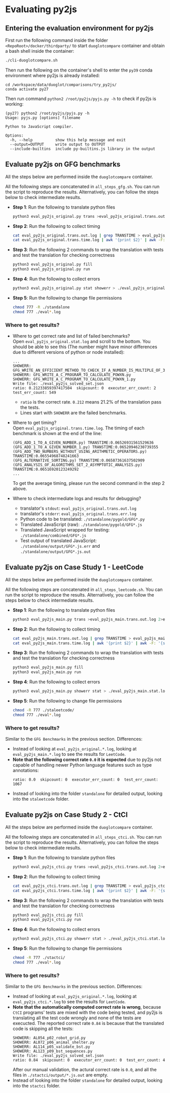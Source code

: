 # Evaluating py2js

## Entering the evaluation environment for py2js 

First run the following command inside the folder `<RepoRoot>/docker/thirdparty/` to start `duoglotcompare` container and obtain a bash shell inside the container:

```sh
./cli-duoglotcompare.sh
```

Then run the following on the container's shell to enter the `py39` conda environment where py2js is already installed:

```
cd /workspace/data/duoglot/comparisons/try_py2js/
conda activate py27
```

Then run command `python2 /root/py2js/pyjs.py -h` to check if py2js is working:
```
(py27) python2 /root/py2js/pyjs.py -h
Usage: pyjs.py [options] filename

Python to JavaScript compiler.

Options:
  -h, --help          show this help message and exit
  --output=OUTPUT     write output to OUTPUT
  --include-builtins  include py-builtins.js library in the output
```

## Evaluate py2js on GFG benchmarks

All the steps below are performed inside the `duoglotcompare` container.

All the following steps are concatenated in `all_steps_gfg.sh`. You can run the script to reproduce the results. Alternatively, you can follow the steps below to check intermediate results.

- **Step 1**: Run the following to translate python files
  ```sh
  python3 eval_py2js_original.py trans >eval_py2js_original.trans.out.log 2>eval_py2js_original.trans.err.log
  ```

- **Step 2**: Run the following to collect timing
  ```sh
  cat eval_py2js_original.trans.out.log | grep TRANSTIME > eval_py2js_original.trans.time.log
  cat eval_py2js_original.trans.time.log | awk '{print $2}' | awk -F: '{sum+=$2} END {print sum/NR}'
  ```

- **Step 3**: Run the following 2 commands to wrap the translation with tests and test the translation for checking correctness
  ```sh
  python3 eval_py2js_original.py fill
  python3 eval_py2js_original.py run
  ```

- **Step 4**: Run the following to collect errors
  ```sh
  python3 eval_py2js_original.py stat showerr > ./eval_py2js_original.stat.log
  ```

- **Step 5**: Run the following to change file permissions
  ```sh
  chmod 777 -R ./standalone
  chmod 777 ./eval*.log
  ```

### **Where to get results?**

- Where to get correct rate and list of failed benchmarks?  
  Open `eval_py2js_original.stat.log` and scroll to the bottom. You should be able to see this (The number might have minor differences due to different versions of python or node installed):
  ```log
  ...
  SHOWERR: GFG_WRITE_AN_EFFICIENT_METHOD_TO_CHECK_IF_A_NUMBER_IS_MULTIPLE_OF_3.py
  SHOWERR: GFG_WRITE_A_C_PROGRAM_TO_CALCULATE_POWXN.py
  SHOWERR: GFG_WRITE_A_C_PROGRAM_TO_CALCULATE_POWXN_1.py
  Write file: ./eval_py2js_solved_set.json
  ratio: 0.21233859397417504  skipcount: 0  executor_err_count: 2  test_err_count: 549
  ```
  - `ratio` is the correct rate. `0.212` means 21.2% of the translation pass the tests.
  - Lines start with `SHOWERR` are the failed benchmarks. 

- Where to get timing?  
  Open `eval_py2js_original.trans.time.log`. The timing of each benchmark is shown at the end of the line:
  ```log
  (GFG_ADD_1_TO_A_GIVEN_NUMBER.py) TRANSTIME:0.06526931561529636
  (GFG_ADD_1_TO_A_GIVEN_NUMBER_1.py) TRANSTIME:0.06520946230739355
  (GFG_ADD_TWO_NUMBERS_WITHOUT_USING_ARITHMETIC_OPERATORS.py) TRANSTIME:0.06554968748241663
  (GFG_ALTERNATIVE_SORTING.py) TRANSTIME:0.06587361637502909
  (GFG_ANALYSIS_OF_ALGORITHMS_SET_2_ASYMPTOTIC_ANALYSIS.py) TRANSTIME:0.06516920123249292
  ...
  ```
  To get the average timing, please run the second command in the step 2 above.

- Where to check intermediate logs and results for debugging?
  - translator's `stdout`: `eval_py2js_original.trans.out.log`
  - translator's `stderr`: `eval_py2js_original.trans.err.log`
  - Python code to be translated: `./standalone/pygold/GFG*.py`
  - Translated JavaScript (raw): `./standalone/pygold/GFG*.js`
  - Translated JavaScript wrapped for testing: `./standalone/combined/GFG*.js`
  - Test output of translated JavaScript: `./standalone/output/GFG*.js.err` and `./standalone/output/GFG*.js.out`


## Evaluate py2js on Case Study 1 - LeetCode

All the steps below are performed inside the `duoglotcompare` container.

All the following steps are concatenated in `all_steps_leetcode.sh`. You can run the script to reproduce the results. Alternatively, you can follow the steps below to check intermediate results.

- **Step 1**: Run the following to translate python files
  ```sh
  python3 eval_py2js_main.py trans >eval_py2js_main.trans.out.log 2>eval_py2js_main.trans.err.log
  ```

- **Step 2**: Run the following to collect timing
  ```sh
  cat eval_py2js_main.trans.out.log | grep TRANSTIME > eval_py2js_main.trans.time.log
  cat eval_py2js_main.trans.time.log | awk '{print $2}' | awk -F: '{sum+=$2} END {print sum/NR}'
  ```

- **Step 3**: Run the following 2 commands to wrap the translation with tests and test the translation for checking correctness
  ```sh
  python3 eval_py2js_main.py fill
  python3 eval_py2js_main.py run
  ```

- **Step 4**: Run the following to collect errors
  ```sh
  python3 eval_py2js_main.py showerr stat > ./eval_py2js_main.stat.log
  ```

- **Step 5**: Run the following to change file permissions
  ```sh
  chmod -R 777 ./staleetcode/
  chmod 777 ./eval*.log
  ```

### Where to get results?

Similar to the `GFG Benchmarks` in the previous section. Differences:
- Instead of looking at `eval_py2js_original.*.log`, looking at `eval_py2js_main.*.log` to see the results for `LeetCode`. 
- **Note that the following correct rate `0.0` it is expected** due to py2js not capable of handling newer Python language features such as type annotations:
  ```
  ratio: 0.0  skipcount: 0  executor_err_count: 0  test_err_count: 1067
  ```
- Instead of looking into the folder `standalone` for detailed output, looking into the `staleetcode` folder.

## Evaluate py2js on Case Study 2 - CtCI

All the steps below are performed inside the `duoglotcompare` container.

All the following steps are concatenated in `all_steps_ctci.sh`. You can run the script to reproduce the results. Alternatively, you can follow the steps below to check intermediate results.

- **Step 1**: Run the following to translate python files
  ```sh
  python3 eval_py2js_ctci.py trans >eval_py2js_ctci.trans.out.log 2>eval_py2js_ctci.trans.err.log
  ```

- **Step 2**: Run the following to collect timing
  ```sh
  cat eval_py2js_ctci.trans.out.log | grep TRANSTIME > eval_py2js_ctci.trans.time.log
  cat eval_py2js_ctci.trans.time.log | awk '{print $2}' | awk -F: '{sum+=$2} END {print sum/NR}'
  ```

- **Step 3**: Run the following 2 commands to wrap the translation with tests and test the translation for checking correctness
  ```sh
  python3 eval_py2js_ctci.py fill
  python3 eval_py2js_ctci.py run
  ```

- **Step 4**: Run the following to collect errors
  ```sh
  python3 eval_py2js_ctci.py showerr stat > ./eval_py2js_ctci.stat.log
  ```

- **Step 5**: Run the following to change file permissions
  ```sh
  chmod -R 777 ./stactci/
  chmod 777 ./eval*.log
  ```

### Where to get results?

Similar to the `GFG Benchmarks` in the previous section. Differences:
- Instead of looking at `eval_py2js_original.*.log`, looking at `eval_py2js_ctci.*.log` to see the results for `LeetCode`.
- **Note that the automatically computed correct rate is wrong**, because `CtCI` programs' tests are mixed with the code being tested, and py2js is translating all the test code wrongly and none of the tests are execucted. The reported correct rate `0.84` is because that the translated code is skipping all the tests:
  ```
  SHOWERR: AL054_p02_robot_grid.py
  SHOWERR: AL072_p06_animal_shelter.py
  SHOWERR: AL114_p05_validate_bst.py
  SHOWERR: AL123_p09_bst_sequences.py
  Write file: ./eval_py2js_solved_set.json
  ratio: 0.84  skipcount: 0  executor_err_count: 0  test_err_count: 4
  ```
  After our manual validation, the actural correct rate is `0.0`, and all the files in `./stactci/output/*.js.out` are empty.
- Instead of looking into the folder `standalone` for detailed output, looking into the `stactci` folder.